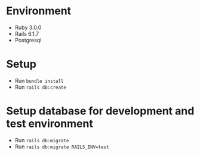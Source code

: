 # Environment
- Ruby 3.0.0
- Rails 6.1.7
- Postgresql
# Setup
- Run `bundle install`
- Run `rails db:create`

# Setup database for development and test environment
- Run `rails db:migrate`
- Run `rails db:migrate RAILS_ENV=test`
